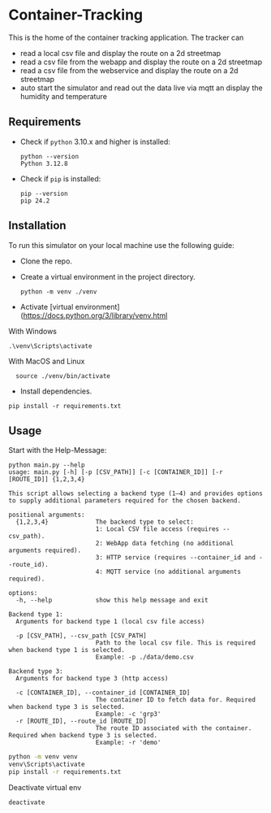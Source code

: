 # Container-Tracking
This is the home of the container tracking application.
The tracker can 
- read a local csv file and display the route on a 2d streetmap 
- read a csv file from the webapp and display the route on a 2d streetmap
- read a csv file from the webservice and display the route on a 2d streetmap
- auto start the simulator and read out the data live via mqtt an display the humidity and temperature

## Requirements
- Check if `python` 3.10.x and higher is installed:
    ```shell
    python --version
    Python 3.12.8
    ```
- Check if `pip` is installed:
    ```shell
    pip --version
    pip 24.2
    ```
    
## Installation
To run this simulator on your local machine use the following guide:
- Clone the repo.
- Create a virtual environment in the project directory.
  ```shell
  python -m venv ./venv
  ```

- Activate [virtual environment](https://docs.python.org/3/library/venv.html 

With Windows

```shell
.\venv\Scripts\activate
```

With MacOS and Linux

```shell
  source ./venv/bin/activate
```

- Install dependencies.

```
pip install -r requirements.txt
```
## Usage
Start with the Help-Message:
```shell
python main.py --help
usage: main.py [-h] [-p [CSV_PATH]] [-c [CONTAINER_ID]] [-r [ROUTE_ID]] {1,2,3,4}

This script allows selecting a backend type (1–4) and provides options to supply additional parameters required for the chosen backend.

positional arguments:
  {1,2,3,4}             The backend type to select:
                        1: Local CSV file access (requires --csv_path).
                        2: WebApp data fetching (no additional arguments required).
                        3: HTTP service (requires --container_id and --route_id).
                        4: MQTT service (no additional arguments required).

options:
  -h, --help            show this help message and exit

Backend type 1:
  Arguments for backend type 1 (local csv file access)

  -p [CSV_PATH], --csv_path [CSV_PATH]
                        Path to the local csv file. This is required when backend type 1 is selected.
                        Example: -p ./data/demo.csv

Backend type 3:
  Arguments for backend type 3 (http access)

  -c [CONTAINER_ID], --container_id [CONTAINER_ID]
                        The container ID to fetch data for. Required when backend type 3 is selected.
                        Example: -c 'grp3'
  -r [ROUTE_ID], --route_id [ROUTE_ID]
                        The route ID associated with the container. Required when backend type 3 is selected.
                        Example: -r 'demo'
```


```bash
python -m venv venv
venv\Scripts\activate  
pip install -r requirements.txt
```
Deactivate virtual env
```bash
deactivate
```


